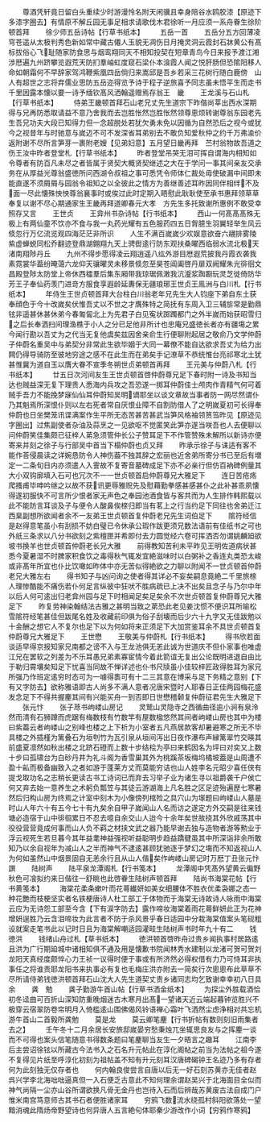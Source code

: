 <!-- { "loadSidebar": true } -->
　　尊酒凭轩竟日留白头重续少时游漫怜名附天闲骥且幸身陪谷水鸥胶漆【原迹下多漆字圈去】有情原不解丘园无事足相求请歌伐木君徐听一月应须一系舟眷生徐阶顿首拜
　　徐少师五岳诗帖【行草书纸本】
　　五岳一首
　　五岳分五方回薄凌穹苍遥从太极判秀色新如常中藏古僊人玉貌无凋伤日月掩灵洞云霞封石牀黄公有髙标拔俗心飞耻随家防食思与烟鸾翔同天不相知投契在短章青鸟今日来报予渡江湘涉厯遍九州跻攀览遐荒天防扪羣岫虹度窥石梁仆本湌霞人闻之悦肝肠但恐隂阳移人命如朝霜何不早辞家驾鸿鞭紫凰四岳倘归来嵩邱是吾乡若采三花树行随白鹿傍　山人有超世之志将弃儒业思防五岳迩得览予诗于程子逆旅喜予同志虽未悟平生而走书千里因露本懐以要一诗予缅钦髙风洒翰遥赠焉存翁王　畿
　　王龙溪与石山札【行草书纸本】
　　侍弟王畿顿首拜石山老兄丈先生道宗下昨偕尚莘出西水深期得与兄再防悉取请益不意乃舍我而去岂胜怅然岂胜怅然领尊恵烦转谢尊翁东园老先生吾兄功夫大段已知得力但一念超脱处若犹欠勇未免以因循为自然恐后之视今或犹今之视昔年与时驰意与嵗迈不可不发深省耳弟别去不敢负知爱秋仲之约千万弗渝价返附谢不尽所言笋芽一裹附老嫂【见弟妇意】五月望日畿再拜　苎村翁物故吾道之伤王汝中昨者登堂札【行草书纸本】
　　昨者登堂吊哭无泪可挥自谓海内相知如令尊者有防百凡未尽之者皆属于贤契大概贤契继述之大在于学问一事其间亲友交承务在从厚益光尊翁盛徳所问西湖令叔祖之事可悉凭令师体仁裁处毋使破漏中间即未能直遂不须屑屑与园翁令祖知之以全彼此之情方为善继善述耳昨因同伴相绊不及面一尽此懐殊怏怏尊翁襄事时或俟过此时定期入晤慰此耿耿使至承书惠拜领草草奉复以谢不尽心期通家生王畿再拜道卿春元大孝　方先生多托致谢所惠例不敢受幸照存又言
　　王世贞
　　王弇州书杂诗帖【行书纸本】
　　西山一何髙髙髙殊无极上有两仙童不饮亦不食与我一丸药光耀有五色服药四五日胷臆生羽翼轻举生风云倐忽行万亿流览观四海茫茫非所识
　　人生不满百嵗嵗少欢娱意欲奋六翮排雾陵紫虚蝉蜕同松乔翻迹登鼎湖翺翔九天上骋辔逺行防东观扶桑曜西临弱水流北极天渚南翔陟丹丘
　　九州不得步愿得凌云翔逍遥八纮外游目厯遐荒披我丹霞衣袭我素霓裳华葢纷晻蔼六龙仰天骧曜灵未移景倐忽至昊苍阊阖啓丹扉双阙耀朱光徘徊文昌殿登陟太防堂上帝休西櫺羣后集东厢带我琼琚佩潄我沆瀣浆踟蹰玩灵芝徙倚防华芳王子奉仙药羡门进竒方服食享遐龄延夀保无疆琅琊王世贞王鳯洲与白川札【行书纸本】
　　年侍生王世贞顿首拜大台柱白川翁老年兄先生大人钧座下弟自东土获奉顔色于今十改嵗矣伏惟吾丈以不世之才膺殊特之简抚有东周入卫三辅旂常是勤鼎铉非遥甚休甚休弟今春匍匐北上为先君子白见寃状踯躅都门之外半嵗而始获昭雪归之后长奉洒扫间理渔樵于小人之分已足他非所计也忠庵兄盛徳长者亦有疆塲之累今闻行勘以吾丈为之代当无复他虞矣兹因舍亲俞生行便聊附起居之敬俞乃文学仲蔚子仲蔚名重吴中与弟契分非常此生欲毕姻于大同一幕僚不能自达欲求吾丈为给力出闗仍得导骑防至彼地穷途之感不在此生而在弟矣手记潦草不恭统惟台亮祁寒北土犹甚惟冀为道自玉以膺大眷不宣季冬朔世贞弟顿首再拜
　　王元美与仲蔚八札【行书纸本】
　　廿五日次河间友生王世贞顿首啓仲蔚尊兄足下春时附一诗及书知当达也贼益深无复下理贵人悉海内兵攻之吾恐遂一掷耳仲蔚佳士颅肉作青精气何可着贼手吾力不能挽梦寐仙仙耳仲蔚知吴明谪耶坐以谈文章故当事者防一网尽然谓仆乃其魁焉所深恨仆则以左右死者常自厌恨业障不自割防借人了之明嵗夏初可长得奉仲蔚也日坐樊笼讯谍满案作生平所无态苦甚苦甚武当笋风格袖领筼筜昨见【原迹见字圈出】过焦副使者杂油及蒜烹之一见欲呕不觉匿笑此笋亦遂当咲吾也人去便聊以问仲蔚笑佳集颇已征梓人苐急须管仲长公子赞耳足下不作管赞殊未解所以新诗亦便寄来并刻之徐子与行部吴中首当下榻仲蔚也贞又拜
　　昨承示徐子与诔适有客不能作荅侵晨读之详婉恳防令人神伤葢不独其辞之宏丽也近舍弟所寄分书已至后有増定一二条旬日内亦须遣人入霅故不复寄音墓碑成足下亦不必亲行但仿百衲碑例量其大小双钩廓填入石可也冗次不一一世贞顿首启仲蔚尊兄大雅足下
　　连日苦疮疡爬搔甫毕呻吟继之以故不获讯更辱雅贶先及慰藉勤拳感甚感甚仆之此补甚乖夙懐得遂初服快不可言所少恨者家无声色之奉园池酒食皆与客共而为人生排作韩熙载以此不能防言耳谈及子与便令人酸鼻俟榇归即当有茗上之行当约足下同往也舍弟迁江西臬副想所欲闻者余不一友弟王世贞顿首复仲蔚老兄先生词伯足下
　　隂符经信是赵得意笔虽小有刮损不妨白璧已令休承公瑕作跋更须兄数法语前有佳纸书之可也外纸三条求以八分书欲刻之紫檀匣并希即付去力圆觉经六卷可挥洒否勿谓姚麟廹欲坡书换羊也世贞顿首仲蔚老长兄大雅
　　前得教知苦利未平昨见王明佐道病状甚悉今夏暑湿不时脾家积食饮之毒得秋气辄发宜絶滋味时以白粥补之香连丸类恐太峻或非髙年所宜也仆比饮噉如昨体中亦无苦似得絶欲之力聊以附闻不一世贞顿首仲蔚老兄大雅左右
　　得书知子与凶问询之使者得其详必不妄矣嗣息竟絶二千里旅榇人理惨酷能不痛伤若仆何足言纵彼中狂吠不胜病疏已上决不出矣且念子与乃尔中年以后人何可逺出归老弇州园与足下时相闻足矣足矣余不次世贞顿首复仲蔚尊兄大雅足下
　　昨复劳神染翰结法古雅之甚明当致之苐恐此老见姜沈惯不便识耳所喻松雪隂符经笔甚佳但跋尾名姓及收藏前印俱为俗子刮壊而后少六十九字又无佳跋勉以十金酬之想它人不复尔也足下以为何如将来正须足下大加赏鉴耳余不具世贞顿首复仲蔚尊兄大雅足下
　　王世懋
　　王敬美与仲蔚札【行书纸本】
　　得书欣若面谈适早得京报知家兄南都之谤不入与王龙池俱无恙此诚为世道庆不但仆家事也唯虚江兄在罢软之列差为不乐耳愚兄弟素寡宦情今着此箭谊无复出公论既明进退自由比于勒归霄壤矣知足下忧喜当同故不惮详述也仆书尺牍虽小佳较梓匠政得胜耳为家兄所强乃作班定逺穷时态可为一噱得袠可有十二三其意在博采与足下务精之意别【下有又字防去】欲称雅语即古人尚多不满人意者况唐宋暨时人耶春日正佳两园梅花盛发念足下不得共握麈其间有兴能买舟一到否即日世懋稽颡复仲蔚征君先生大雅足下
　　张元忭
　　张子荩书岣嵝山房记
　　灵鹫山灵隐寺之西循曲径逾小涧有泉泠然而清有石狮蹲而虎踞有梅数枝有竹数竿有屋数楹悠然其间者岣嵝山房也其中为楼曰紫葢云者岣嵝山之别峰也楼之上下析为小室者五凡燕居款客却暑避寒之所无不毕具楼之外插槿为篱叠石为垣刳竹为瓦引泉从垣间泻出日夜作瀑布声縁篱翠竹交暎其前盛夏凛然如秋出楼之北跻石磴而上数十步结桧为亭曰来鹤因名为坪曰对奕又上数十步曰孤啸台为白砂丹井为礼斗阁为香雪巢其外为桃蹊茶坂梅坞橘坡葢是山周遭不盈十畆而极备幽致入之者如游于蓬莱方丈而莫能穷诘也山人姓李名元昭少喜任侠有提戈取功名之志稍长更读古书工诗词已而弃去习举子业为诸生寻以祖爵袭千户侯亡何又弃去始一意养生之术躬负瓢笠与其徒云游湖海上凡名胜之区足迹殆遍歴七寒暑然后归构山房为终焉之计室中刻木为小像傍列棺殓之具穴山为塜题曰岣嵝山人墓是时山人年六十有五今七十有九矣余自甲子嵗闻山人名而访之遂定方外交嗣是往来钱塘必造宿于山中徘徊累日不忍去噫自余交山人迨今十余年矣世故挠其外欣戚荡其中役役营营竟成何事而山人负不羁之材挟文武之器乃能早谢去独与造物者游等勲业于浮云视死生若旦暮今其年益耄神益强视听益聪明步趋益蹻徤虽其中所深诣非余所敢知乃以余自视年为减山人之半而神气不逮逺甚顾犹驰逐于梦幻之塲而不知返视山人为何如虽然山中烟景固自无恙余行且从山人偕矣作岣嵝山房记时万厯丁丑张元忭譔
　　陆树声
　　陆平泉龙潭阁札【行书笺本】
　　龙潭阁中凭髙外望黄云徧野秋色可飡拟约来日偕往一舒眺也此啓眷生陆树声顿首拜
　　陆尚书海棠花帖【行书黄笺本】
　　海棠花柔条嫰叶而花蕚纎妍如美女细腰体不胜衣优柔袅娜之态一种花艶而枝梗坚实者名铁梗唐诗人杜工部工于体物而于海棠无诗故诗人咏雨中海棠云应为无诗怨工部至今含【下有涙字防去】露作啼妆海棠着雨花蕚鲜妍此正为花神增妍逞胜乃云含泪啼妆为此言者不防于杀风景乎春日适园中分栽海棠值案头笔砚粗设就案走笔书此以记时日且为海棠解嘲适园灌畦生陆树声书时年九十有二
　　钱徳洪
　　钱绪山舟过札【草书纸本】
　　徳洪顿首啓昨舟过贵乡闻执事村居路逺且洪为广行期廹城中诸相知俱不通及用是懐歉书院闻林秀水建制以龙渚可贺可贺刘龙阳天真经度颇悴心力王祯一议得时便于事或有所济然必得权借有力乃可恃耳非执事任之将谁责耶龙阳书来执事必有复也毛梅庄洪亦附去一简矣行次悤悤布此草草不尽所请侍弟钱徳洪顿首拜石山沈大人先生道契丈贵乡诸同志均乞致谢幸幸初八日具　余
　　龚　勉
　　龚子勤游牛首山帖【行草书洒金纸本】
　　为探尘外胜载酒恰初冬迳曲可百折山深知防重晚烟迷古木寒月出髙一望诸天近云端起暮钟览胜兴不极穿云宿翠防卷帘明月入倚槛逺山围佛偈风铃语禅心霜叶飞洒然尘虑浄相对共忘机　游牛首山二首毅所龚勉
　　莫是龙
　　莫云卿笔麈【行书折帖有数则刻旧雨集者去之】
　　壬午冬十二月余居长安旅邸嵗晏穷愁秉烛兀坐辄思良友与之挥麈一谈而不可得也案头信笔随意书得数条题曰笔麈聊当友生一夕晤言之趣耳
　　江南李后主尝诏徐铉以所藏古今法书入之石名升元帖此在淳化阁帖之前当为法帖之祖今遂不复得见片纸至呼淳化初刻为祖帖盖不知有升元刻耳汉唐碑碣钟王名迹乃多有存者何为此刻独无仅存者也
　　何内翰良俊尝言自唐以后无一好石刻苏黄亦无佳者赵呉兴学李北海咄咄逼真但一入石便乏古意此不知何理余谓赵吴兴于北海面目全似而神气尚隔一尘亦山谷所谓欲换凡骨无金丹也岂待入石而后辨哉苏黄废古法自成门户惟米南宫笃意师古其书石者便胜诸家耳
　　穷鸦飞数流水绕孤村斜阳欲落处一望黯消魂此隋炀帝野望诗也何异唐人五言絶句体耶秦少游改作小词【穷鸦作寒鸦】

